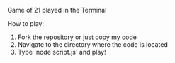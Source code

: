 Game of 21 played in the Terminal

How to play:

1. Fork the repository or just copy my code
2. Navigate to the directory where the code is located
3. Type 'node script.js' and play!
